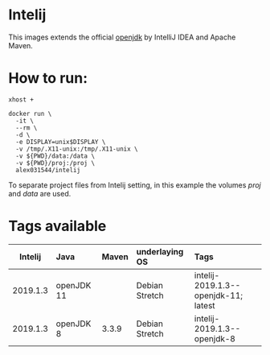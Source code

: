 # Intelij

This images extends the official [openjdk](https://hub.docker.com/_/openjdk) by IntelliJ IDEA and Apache Maven.

# How to run:

```
xhost +

docker run \
  -it \
  --rm \
  -d \
  -e DISPLAY=unix$DISPLAY \
  -v /tmp/.X11-unix:/tmp/.X11-unix \
  -v ${PWD}/data:/data \
  -v ${PWD}/proj:/proj \
  alex031544/intelij
```
To separate project files from Intelij setting, in this example the volumes *proj* and *data* are used.

# Tags available

| Intelij    | Java         | Maven | underlaying OS   | Tags                                 |
|:----------:|:-------------|:------|:-----------------|:-------------------------------------|
| 2019.1.3   | openJDK 11   |       | Debian Stretch   | intelij-2019.1.3--openjdk-11; latest |
| 2019.1.3   | openJDK 8    | 3.3.9 | Debian Stretch   | intelij-2019.1.3--openjdk-8          |
